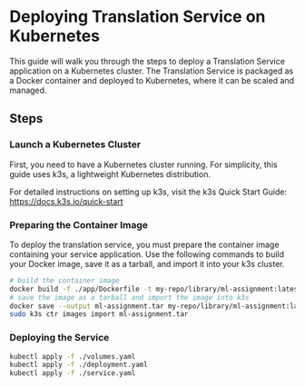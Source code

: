 # Deploying Translation Service on Kubernetes

This guide will walk you through the steps to deploy a Translation Service application on a Kubernetes cluster. The Translation Service is packaged as a Docker container and deployed to Kubernetes, where it can be scaled and managed.

## Steps

### Launch a Kubernetes Cluster

First, you need to have a Kubernetes cluster running. For simplicity, this guide uses k3s, a lightweight Kubernetes distribution.

For detailed instructions on setting up k3s, visit the k3s Quick Start Guide: <https://docs.k3s.io/quick-start>

### Preparing the Container Image

To deploy the translation service, you must prepare the container image containing your service application. Use the following commands to build your Docker image, save it as a tarball, and import it into your k3s cluster.

```bash
# build the container image
docker build -f ./app/Dockerfile -t my-repo/library/ml-assignment:latest .
# save the image as a tarball and import the image into k3s
docker save --output ml-assignment.tar my-repo/library/ml-assignment:latest
sudo k3s ctr images import ml-assignment.tar
```

### Deploying the Service

```bash
kubectl apply -f ./volumes.yaml
kubectl apply -f ./deployment.yaml
kubectl apply -f ./service.yaml
```
